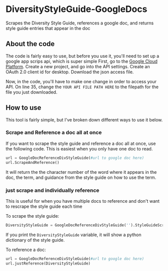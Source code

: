 # DiversityStyleGuide-GoogleDocs
Scrapes the Diversity Style Guide, references a google doc, and returns style guide entries that appear in the doc

## About the code
The code is fairly easy to use, but before you use it, you'll need to set up a google app scrips api, which is super simple
First, go to the [Google Cloud Platform](https://console.cloud.google.com/). Create a new project, and go into the API settings. Create an OAuth 2.0 client id for desktop. Download the json access file.

Now, in the code, you'll have to make one change in order to access your API.
On line 35, change the `YOUR API FILE PATH HERE` to the filepath for the file you just downloaded. 

## How to use
This tool is fairly simple, but I've broken down different ways to use it below.

### Scrape and Reference a doc all at once
If you want to scrape the style guide and reference a doc all at once, use the following code. This is easiest when you only have one doc to read.
```python
url = GoogleDocReferenceDivStyleGuide(#url to google doc here)
url.ScrapeAndReference()
```

It will return the the character number of the word where it appears in the doc, the term, and guidance from the style guide on how to use the term.


### just scrape and individually reference
This is useful for when you have multiple docs to reference and don't want to rescrape the style guide each time

To scrape the style guide:
```python
DiversityStyleGuide = GoogleDocReferenceDivStyleGuide('').StyleGuideScraper()
```
If you print the `DiversityStyleGuide` variable, it will show a python dictionary of the style guide.

To reference a doc:
```python
url = GoogleDocReferenceDivStyleGuide(#url to google doc here)
url.justReference(DiversityStyleGuide)
```
